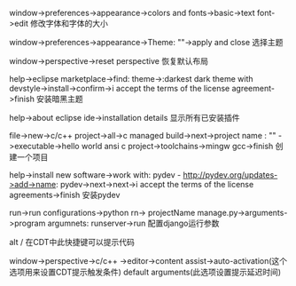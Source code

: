 window->preferences->appearance->colors and fonts->basic->text font->edit
修改字体和字体的大小

window->preferences->appearance->Theme: ""->apply and close
选择主题

window->perspective->reset perspective
恢复默认布局

help->eclipse marketplace->find: theme->:darkest dark theme with devstyle->install->confirm->i accept the terms of the license agreement->finish
安装暗黑主题

help->about eclipse ide->installation details
显示所有已安装插件

file->new->c/c++ project->all->c managed build->next->project name : "" ->executable->hello world ansi c project->toolchains->mingw gcc->finish
创建一个项目

help->install new software->work with: pydev - http://pydev.org/updates->add->name: pydev->next->next->i accept the terms of the license agreements->finish
安装pydev

run->run configurations->python rn-> projectName manage.py->arguments->program argumnets: runserver->run
配置django运行参数

alt /
在CDT中此快捷键可以提示代码

window->perspective->c/c++ ->editor->content assist->auto-activation(这个选项用来设置CDT提示触发条件)    default arguments(此选项设置提示延迟时间)
